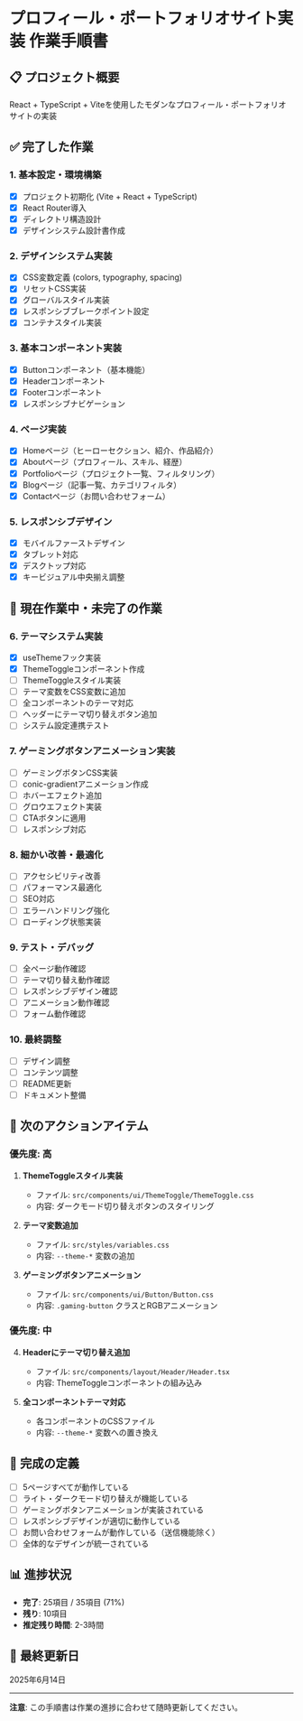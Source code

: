 # プロフィール・ポートフォリオサイト実装 作業手順書

## 📋 プロジェクト概要
React + TypeScript + Viteを使用したモダンなプロフィール・ポートフォリオサイトの実装

## ✅ 完了した作業

### 1. 基本設定・環境構築
- [x] プロジェクト初期化 (Vite + React + TypeScript)
- [x] React Router導入
- [x] ディレクトリ構造設計
- [x] デザインシステム設計書作成

### 2. デザインシステム実装
- [x] CSS変数定義 (colors, typography, spacing)
- [x] リセットCSS実装
- [x] グローバルスタイル実装
- [x] レスポンシブブレークポイント設定
- [x] コンテナスタイル実装

### 3. 基本コンポーネント実装
- [x] Buttonコンポーネント（基本機能）
- [x] Headerコンポーネント
- [x] Footerコンポーネント
- [x] レスポンシブナビゲーション

### 4. ページ実装
- [x] Homeページ（ヒーローセクション、紹介、作品紹介）
- [x] Aboutページ（プロフィール、スキル、経歴）
- [x] Portfolioページ（プロジェクト一覧、フィルタリング）
- [x] Blogページ（記事一覧、カテゴリフィルタ）
- [x] Contactページ（お問い合わせフォーム）

### 5. レスポンシブデザイン
- [x] モバイルファーストデザイン
- [x] タブレット対応
- [x] デスクトップ対応
- [x] キービジュアル中央揃え調整

## 🚧 現在作業中・未完了の作業

### 6. テーマシステム実装
- [x] useThemeフック実装
- [x] ThemeToggleコンポーネント作成
- [ ] ThemeToggleスタイル実装
- [ ] テーマ変数をCSS変数に追加
- [ ] 全コンポーネントのテーマ対応
- [ ] ヘッダーにテーマ切り替えボタン追加
- [ ] システム設定連携テスト

### 7. ゲーミングボタンアニメーション実装
- [ ] ゲーミングボタンCSS実装
- [ ] conic-gradientアニメーション作成
- [ ] ホバーエフェクト追加
- [ ] グロウエフェクト実装
- [ ] CTAボタンに適用
- [ ] レスポンシブ対応

### 8. 細かい改善・最適化
- [ ] アクセシビリティ改善
- [ ] パフォーマンス最適化
- [ ] SEO対応
- [ ] エラーハンドリング強化
- [ ] ローディング状態実装

### 9. テスト・デバッグ
- [ ] 全ページ動作確認
- [ ] テーマ切り替え動作確認
- [ ] レスポンシブデザイン確認
- [ ] アニメーション動作確認
- [ ] フォーム動作確認

### 10. 最終調整
- [ ] デザイン調整
- [ ] コンテンツ調整
- [ ] README更新
- [ ] ドキュメント整備

## 📝 次のアクションアイテム

### 優先度: 高
1. **ThemeToggleスタイル実装**
   - ファイル: `src/components/ui/ThemeToggle/ThemeToggle.css`
   - 内容: ダークモード切り替えボタンのスタイリング

2. **テーマ変数追加**
   - ファイル: `src/styles/variables.css`
   - 内容: `--theme-*` 変数の追加

3. **ゲーミングボタンアニメーション**
   - ファイル: `src/components/ui/Button/Button.css`
   - 内容: `.gaming-button` クラスとRGBアニメーション

### 優先度: 中
4. **Headerにテーマ切り替え追加**
   - ファイル: `src/components/layout/Header/Header.tsx`
   - 内容: ThemeToggleコンポーネントの組み込み

5. **全コンポーネントテーマ対応**
   - 各コンポーネントのCSSファイル
   - 内容: `--theme-*` 変数への置き換え

## 🎯 完成の定義
- [ ] 5ページすべてが動作している
- [ ] ライト・ダークモード切り替えが機能している
- [ ] ゲーミングボタンアニメーションが実装されている
- [ ] レスポンシブデザインが適切に動作している
- [ ] お問い合わせフォームが動作している（送信機能除く）
- [ ] 全体的なデザインが統一されている

## 📊 進捗状況
- **完了**: 25項目 / 35項目 (71%)
- **残り**: 10項目
- **推定残り時間**: 2-3時間

## 📅 最終更新日
2025年6月14日

---

**注意**: この手順書は作業の進捗に合わせて随時更新してください。
